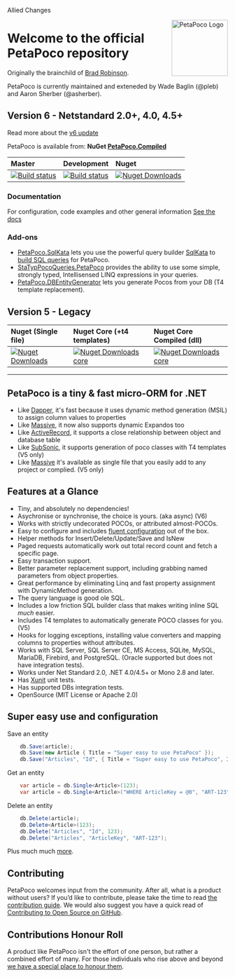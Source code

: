 Allied Changes

<img align="right" alt="PetaPoco Logo" width="128" src="https://raw.githubusercontent.com/CollaboratingPlatypus/PetaPoco/master/Media/Logo2/PetaPocoLogo2_256.png">

# Welcome to the official PetaPoco repository

Originally the brainchild of [Brad Robinson]. 

PetaPoco is currently maintained and exteneded by Wade Baglin (@pleb) and Aaron Sherber (@asherber).

## Version 6 - Netstandard 2.0+, 4.0, 4.5+

Read more about the [v6 update](https://github.com/CollaboratingPlatypus/PetaPoco/wiki/V6NetStandard2-0)

PetaPoco is available from: **NuGet [PetaPoco.Compiled](https://www.nuget.org/packages/PetaPoco.Compiled)**

|Master|Development|Nuget|
|:-----|:----------|:----|
|[![Build status](https://ci.appveyor.com/api/projects/status/1vodaox1reremsvj/branch/master?svg=true)](https://ci.appveyor.com/project/collaboratingplatypus/petapoco/branch/master)|[![Build status](https://ci.appveyor.com/api/projects/status/1vodaox1reremsvj/branch/development?svg=true)](https://ci.appveyor.com/project/collaboratingplatypus/petapoco/branch/development)|[![Nuget Downloads](https://buildstats.info/nuget/PetaPoco.Compiled)](https://www.nuget.org/packages/PetaPoco.Compiled/)|

### Documentation

For configuration, code examples and other general information [See the docs]

### Add-ons

* [PetaPoco.SqlKata](//github.com/asherber/PetaPoco.SqlKata) lets you use the powerful query builder [SqlKata](//sqlkata.com)  to [build SQL queries](//github.com/CollaboratingPlatypus/PetaPoco/wiki/Building-SQL-Queries) for PetaPoco.
* [StaTypPocoQueries.PetaPoco](//github.com/asherber/StaTypPocoQueries.PetaPoco) provides the ability to use some simple, strongly typed, Intellisensed LINQ expressions in your queries.
* [PetaPoco.DBEntityGenerator](//github.com/hippasus/PetaPoco.DBEntityGenerator) lets you generate Pocos from your DB (T4 template replacement).

## Version 5 - Legacy

|Nuget (Single file)|Nuget Core (+t4 templates)|Nuget Core Compiled (dll)|
|:----|:---------|:------------------|
|[![Nuget Downloads](https://buildstats.info/nuget/PetaPoco)](https://www.nuget.org/packages/PetaPoco/)|[![Nuget Downloads core](https://buildstats.info/nuget/PetaPoco.Core)](https://www.nuget.org/packages/PetaPoco.Core)|[![Nuget Downloads core](https://buildstats.info/nuget/PetaPoco.Core.Compiled)](https://www.nuget.org/packages/PetaPoco.Core.Compiled)|

---

## PetaPoco is a tiny & fast micro-ORM for .NET

* Like [Dapper], it's fast because it uses dynamic method generation (MSIL) to assign column values to properties
* Like [Massive], it now also supports dynamic Expandos too
* Like [ActiveRecord], it supports a close relationship between object and database table
* Like [SubSonic], it supports generation of poco classes with T4 templates (V5 only)
* Like [Massive] it's available as single file that you easily add to any project or complied. (V5 only)

## Features at a Glance

* Tiny, and absolutely no dependencies!
* Asychronise or synchronise, the choice is yours. (aka async) (V6)
* Works with strictly undecorated POCOs, or attributed almost-POCOs.
* Easy to configure and includes [fluent configuration] out of the box.
* Helper methods for Insert/Delete/Update/Save and IsNew
* Paged requests automatically work out total record count and fetch a specific page.
* Easy transaction support.
* Better parameter replacement support, including grabbing named parameters from object properties.
* Great performance by eliminating Linq and fast property assignment with DynamicMethod generation.
* The query language is good ole SQL.
* Includes a low friction SQL builder class that makes writing inline SQL *much* easier.
* Includes T4 templates to automatically generate POCO classes for you. (V5)
* Hooks for logging exceptions, installing value converters and mapping columns to properties without attributes.
* Works with SQL Server, SQL Server CE, MS Access, SQLite, MySQL, MariaDB, Firebird, and PostgreSQL. (Oracle supported but does not have integration tests).
* Works under Net Standard 2.0, .NET 4.0/4.5+ or Mono 2.8 and later.
* Has [Xunit] unit tests.
* Has supported DBs integration tests.
* OpenSource (MIT License or Apache 2.0)

## Super easy use and configuration

Save an entity
```c#
    db.Save(article);
    db.Save(new Article { Title = "Super easy to use PetaPoco" });
    db.Save("Articles", "Id", { Title = "Super easy to use PetaPoco", Id = Guid.New() });
```

Get an entity
```c#
    var article = db.Single<Article>(123);
    var article = db.Single<Article>("WHERE ArticleKey = @0", "ART-123");
```

Delete an entity
```c#
    db.Delete(article);
    db.Delete<Article>(123);
    db.Delete("Articles", "Id", 123);
    db.Delete("Articles", "ArticleKey", "ART-123");
```

Plus much much [more](https://github.com/CollaboratingPlatypus/PetaPoco/wiki).

[Brad Robinson]:http://www.toptensoftware.com/
[Massive]:https://github.com/FransBouma/Massive
[Dapper]:https://github.com/StackExchange/dapper-dot-net
[SubSonic]:http://subsonic.github.io/
[ActiveRecord]:http://guides.rubyonrails.org/active_record_basics.html
[POCO]:http://en.wikipedia.org/wiki/Plain_Old_CLR_Object
[CodingHorror]:http://www.subsonicproject.com/docs/CodingHorror
[XUnit]:https://github.com/xunit/xunit
[See the docs]:https://github.com/CollaboratingPlatypus/PetaPoco/wiki
[the contribution guide]:./contributing.md
[Contributing to Open Source on GitHub]:https://guides.github.com/activities/contributing-to-open-source/
[we have a special place to honour them]:./honourRoll.md
[fluent configuration]:https://github.com/CollaboratingPlatypus/PetaPoco/wiki/Fluent-Configuration

## Contributing

PetaPoco welcomes input from the community. After all, what is a product without users? If you’d like to contribute, please take the time to read [the contribution guide]. We would also suggest you have a quick read of [Contributing to Open Source on GitHub].

## Contributions Honour Roll

A product like PetaPoco isn't the effort of one person, but rather a combined effort of many. For those individuals who rise above and beyond [we have a special place to honour them].
